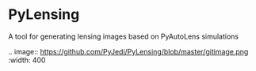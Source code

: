# PyLensing
A tool for generating lensing images based on PyAutoLens simulations

.. image:: https://github.com/PyJedi/PyLensing/blob/master/gitimage.png
  :width: 400


